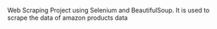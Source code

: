 Web Scraping Project using Selenium and BeautifulSoup. It is used to scrape the data of amazon products data 
